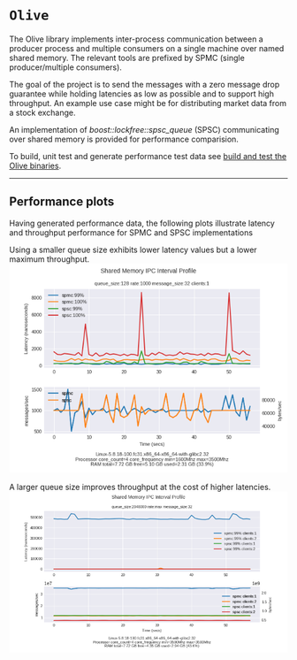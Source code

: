 # `Olive`

The Olive library implements inter-process communication between a producer process and multiple consumers on a single machine over named shared memory. The relevant tools are prefixed by SPMC (single producer/multiple consumers).

The goal of the project is to send the messages with a zero message drop guarantee while holding latencies as low as possible and to support high throughput. An example use case might be for distributing market data from a stock exchange.

An implementation of *boost::lockfree::spsc_queue* (SPSC) communicating over shared memory is provided for performance comparision.

To build, unit test and generate performance test data see [build and test the Olive binaries](./README-build-test.md).

---

## Performance plots

Having generated performance data, the following plots illustrate latency and throughput performance for SPMC and SPSC implementations

Using a smaller queue size exhibits lower latency values but a lower maximum throughput.
![Alt](images/client_interval_latency-spmc-vs-spsc-rate-1000-clients-1-queue_size-128.png "SPMC vs SPSC with small queue size")

A larger queue size improves throughput at the cost of higher latencies.
![Alt](images/client_interval_latency-spmc-vs-spsc-rate-max-clients-1-2-queue_size-2048000.png "SPMC vs SPSC with large queue size")



